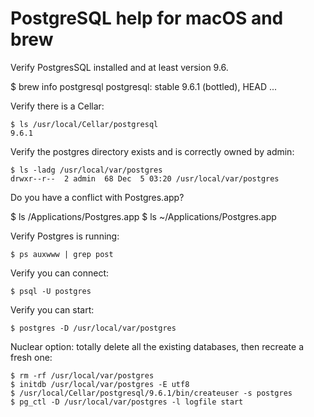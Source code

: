 # PostgreSQL help for macOS and brew

Verify PostgresSQL installed and at least version 9.6.

   $ brew info postgresql
   postgresql: stable 9.6.1 (bottled), HEAD
   ...

Verify there is a Cellar:

    $ ls /usr/local/Cellar/postgresql
    9.6.1

Verify the postgres directory exists and is correctly owned by admin:

    $ ls -ladg /usr/local/var/postgres
    drwxr--r--  2 admin  68 Dec  5 03:20 /usr/local/var/postgres

Do you have a conflict with Postgres.app?

   $ ls /Applications/Postgres.app
   $ ls ~/Applications/Postgres.app

Verify Postgres is running:

    $ ps auxwww | grep post

Verify you can connect:

    $ psql -U postgres

Verify you can start:

    $ postgres -D /usr/local/var/postgres

Nuclear option: totally delete all the existing databases, then recreate a fresh one:

    $ rm -rf /usr/local/var/postgres
    $ initdb /usr/local/var/postgres -E utf8
    $ /usr/local/Cellar/postgresql/9.6.1/bin/createuser -s postgres
    $ pg_ctl -D /usr/local/var/postgres -l logfile start
